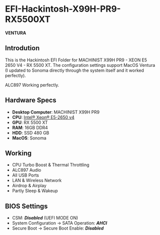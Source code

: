 # EFI-Hackintosh-X99H-PR9-RX5500XT
**VENTURA**

## Introdution
This is the Hackintosh EFI Folder for MACHINIST X99H PR9 - XEON E5 2650 V4 - RX 5500 XT. The configuration settings support MacOS Ventura (I updated to Sonoma directly through the system itself and it worked perfectly).

ALC897 Working perfectly.

## Hardware Specs
* **Desktop Computer**: MACHINIST X99H PR9
* **CPU**: [Intel® Xeon® E5-2650 v4](https://www.intel.com.br/content/www/br/pt/products/sku/91767/intel-xeon-processor-e52650-v4-30m-cache-2-20-ghz/specifications.html)
* **GPU**: RX 5500 XT
* **RAM**: 16GB DDR4
* **HDD**: SSD 480 GB
* **MacOS**: Sonoma

## Working
* CPU Turbo Boost & Thermal Throttling
* ALC897 Audio
* All USB Ports
* LAN & Wireless Network
* Airdrop & Airplay
* Partly Sleep & Wakeup

## BIOS Settings
* CSM: ***Disabled*** (UEFI MODE ON)
* System Configuration → SATA Operation: ***AHCI***
* Secure Boot → Secure Boot Enable: ***Disabled***